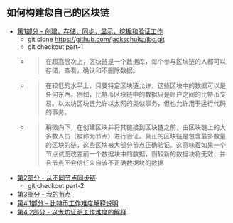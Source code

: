 ## 如何构建您自己的区块链

- [第1部分 - 创建，存储，同步，显示，挖掘和验证工作](https://bigishdata.com/2017/10/17/write-your-own-blockchain-part-1-creating-storing-syncing-displaying-mining-and-proving-work/)
    - git clone https://github.com/jackschultz/jbc.git
    - git checkout part-1
    - >在超高层次上，区块链是一个数据库，每个参与区块链的人都可以存储，查看，确认和不删除数据。
    - > 在较低的水平上，只要特定区块链允许，这些区块中的数据可以是任何东西。例如，比特币区块链中的数据只是账户之间的比特币交易。以太坊区块链允许以太网的类似事务，但也允许用于运行代码的事务。
    - >稍微向下，在创建区块并将其链接到区块链之前，由区块链上的大多数人员（被称为节点）进行验证。真正的区块链是包含最多数量的区块的链，这些区块被大部分节点正确验证。这意味着如果一个节点试图改变前一个数据块中的数据，则较新的数据块将无效，并且节点不会信任来自该不正确数据块的数据
- [第2部分 - 从不同节点同步链](https://bigishdata.com/2017/10/27/build-your-own-blockchain-part-2-syncing-chains-from-different-nodes/)
    - git checkout part-2
- [第3部分 - 我的节点](https://bigishdata.com/2017/11/02/build-your-own-blockchain-part-3-writing-nodes-that-mine/)
- [第4.1部分 - 比特币工作难度解释说明](https://bigishdata.com/2017/11/02/build-your-own-blockchain-part-3-writing-nodes-that-mine/)
- [第4.2部分 - 以太坊证明工作难度的解释](https://bigishdata.com/2017/11/21/how-to-build-your-own-blockchain-part-4-2-ethereum-proof-of-work-difficulty-explained/)